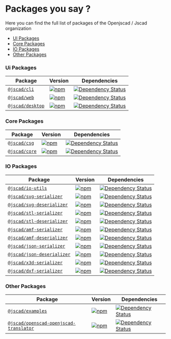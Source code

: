 # Packages you say ?
Here you can find the full list of packages of the Openjscad / Jscad organization

- [UI Packages](#ui-packages)
- [Core Packages](#core-packages)
- [IO Packages](#io-packages)
- [Other Packages](#other-packages)

### Ui Packages

| Package | Version | Dependencies |
|--------|-------|------------|
| [`@jscad/cli`](/packages/cli) | [![npm](https://img.shields.io/npm/v/@jscad/cli.svg?maxAge=2592000)](https://www.npmjs.com/package/@jscad/cli) | [![Dependency Status](https://david-dm.org/jscad/jscad.svg?path=packages/cli)](https://david-dm.org/jscad/jscad?path=packages/cli) |
| [`@jscad/web`](/packages/web) | [![npm](https://img.shields.io/npm/v/@jscad/web.svg?maxAge=2592000)](https://www.npmjs.com/package/@jscad/web) | [![Dependency Status](https://david-dm.org/jscad/jscad.svg?path=packages/web)](https://david-dm.org/jscad/jscad?path=packages/web) |
| [`@jscad/desktop`](./packages/desktop) | [![npm](https://img.shields.io/npm/v/@jscad/desktop.svg?maxAge=2592000)](https://www.npmjs.com/package/@jscad/desktop) | [![Dependency Status](https://david-dm.org/jscad/jscad.svg?path=packages/desktop)](https://david-dm.org/jscad/jscad?path=packages/desktop) |

### Core Packages

| Package | Version | Dependencies |
|--------|-------|------------|
| [`@jscad/csg`](https://github.com/jscad/csg.js) | [![npm](https://img.shields.io/npm/v/@jscad/csg.svg?maxAge=2592000)](https://www.npmjs.com/package/@jscad/csg) | [![Dependency Status](https://david-dm.org/jscad/csg.js.svg)](https://david-dm.org/jscad/csg.js) |
| [`@jscad/core`](/packages/core) | [![npm](https://img.shields.io/npm/v/@jscad/core.svg?maxAge=2592000)](https://www.npmjs.com/package/@jscad/core) | [![Dependency Status](https://david-dm.org/jscad/jscad.svg?path=packages/core)](https://david-dm.org/jscad/jscad?path=packages/core) |

### IO Packages

| Package | Version | Dependencies |
|--------|-------|------------|
| [`@jscad/io-utils`](https://github.com/jscad/io/tree/master/packages/io-utils) | [![npm](https://img.shields.io/npm/v/@jscad/io-utils.svg?maxAge=2592000)](https://www.npmjs.com/package/@jscad/io-utils) | [![Dependency Status](https://david-dm.org/jscad/io.svg?path=packages/io-utils)](https://david-dm.org/jscad/io?path=packages/io-utils) |
| [`@jscad/svg-serializer`](https://github.com/jscad/io/tree/master/packages/svg-serializer) | [![npm](https://img.shields.io/npm/v/@jscad/svg-serializer.svg?maxAge=2592000)](https://www.npmjs.com/package/@jscad/svg-serializer) | [![Dependency Status](https://david-dm.org/jscad/io.svg?path=packages/svg-serializer)](https://david-dm.org/jscad/io?path=packages/svg-serializer) |
| [`@jscad/svg-deserializer`](https://github.com/jscad/io/tree/master/packages/svg-deserializer) | [![npm](https://img.shields.io/npm/v/@jscad/svg-deserializer.svg?maxAge=2592000)](https://www.npmjs.com/package/@jscad/svg-deserializer) | [![Dependency Status](https://david-dm.org/jscad/io.svg?path=packages/svg-deserializer)](https://david-dm.org/jscad/io?path=packages/svg-deserializer) |
| [`@jscad/stl-serializer`](https://github.com/jscad/io/tree/master/packages/stl-serializer) | [![npm](https://img.shields.io/npm/v/@jscad/stl-serializer.svg?maxAge=2592000)](https://www.npmjs.com/package/@jscad/stl-serializer) | [![Dependency Status](https://david-dm.org/jscad/io.svg?path=packages/stl-serializer)](https://david-dm.org/jscad/io?path=packages/stl-serializer) |
| [`@jscad/stl-deserializer`](https://github.com/jscad/io/tree/master/packages/stl-deserializer) | [![npm](https://img.shields.io/npm/v/@jscad/stl-deserializer.svg?maxAge=2592000)](https://www.npmjs.com/package/@jscad/stl-deserializer) | [![Dependency Status](https://david-dm.org/jscad/io.svg?path=packages/stl-deserializer)](https://david-dm.org/jscad/io?path=packages/stl-deserializer) |
| [`@jscad/amf-serializer`](https://github.com/jscad/io/tree/master/packages/amf-serializer) | [![npm](https://img.shields.io/npm/v/@jscad/amf-serializer.svg?maxAge=2592000)](https://www.npmjs.com/package/@jscad/amf-serializer) | [![Dependency Status](https://david-dm.org/jscad/io.svg?path=packages/amf-serializer)](https://david-dm.org/jscad/io?path=packages/amf-serializer) |
| [`@jscad/amf-deserializer`](https://github.com/jscad/io/tree/master/packages/amf-deserializer) | [![npm](https://img.shields.io/npm/v/@jscad/amf-deserializer.svg?maxAge=2592000)](https://www.npmjs.com/package/@jscad/amf-deserializer) | [![Dependency Status](https://david-dm.org/jscad/io.svg?path=packages/amf-deserializer)](https://david-dm.org/jscad/io?path=packages/amf-deserializer) |
| [`@jscad/json-serializer`](https://github.com/jscad/io/tree/master/packages/json-serializer) | [![npm](https://img.shields.io/npm/v/@jscad/json-serializer.svg?maxAge=2592000)](https://www.npmjs.com/package/@jscad/json-serializer) | [![Dependency Status](https://david-dm.org/jscad/io.svg?path=packages/json-serializer)](https://david-dm.org/jscad/io?path=packages/json-serializer) |
| [`@jscad/json-deserializer`](https://github.com/jscad/io/tree/master/packages/json-deserializer) | [![npm](https://img.shields.io/npm/v/@jscad/json-deserializer.svg?maxAge=2592000)](https://www.npmjs.com/package/@jscad/json-deserializer) | [![Dependency Status](https://david-dm.org/jscad/io.svg?path=packages/json-deserializer)](https://david-dm.org/jscad/io?path=packages/json-deserializer) |
| [`@jscad/x3d-serializer`](https://github.com/jscad/io/tree/master/packages/x3d-serializer) | [![npm](https://img.shields.io/npm/v/@jscad/x3d-serializer.svg?maxAge=2592000)](https://www.npmjs.com/package/@jscad/x3d-serializer) | [![Dependency Status](https://david-dm.org/jscad/io.svg?path=packages/x3d-serializer)](https://david-dm.org/jscad/io?path=packages/x3d-serializer) |
| [`@jscad/dxf-serializer`](https://github.com/jscad/io/tree/master/packages/dxf-serializer) | [![npm](https://img.shields.io/npm/v/@jscad/dxf-serializer.svg?maxAge=2592000)](https://www.npmjs.com/package/@jscad/dxf-serializer) | [![Dependency Status](https://david-dm.org/jscad/io.svg?path=packages/dxf-serializer)](https://david-dm.org/jscad/io?path=packages/dxf-serializer) |


### Other Packages

| Package | Version | Dependencies |
|--------|-------|------------|
| [`@jscad/examples`](/packages/examples) | [![npm](https://img.shields.io/npm/v/@jscad/examples.svg?maxAge=2592000)](https://www.npmjs.com/package/@jscad/examples) | [![Dependency Status](https://david-dm.org/jscad/jscad.svg?path=packages/examples)](https://david-dm.org/jscad/jscad?path=packages/examples) |
| [`@jscad/openscad-openjscad-translator`](https://github.com/jscad/openscad-openjscad-translator) | [![npm](https://img.shields.io/npm/v/@jscad/openscad-openjscad-translator.svg?maxAge=2592000)](https://www.npmjs.com/package/@jscad/openscad-openjscad-translator) | [![Dependency Status](https://david-dm.org/jscad/jscad.svg)](https://david-dm.org/jscad/openscad-openjscad-translator) |


